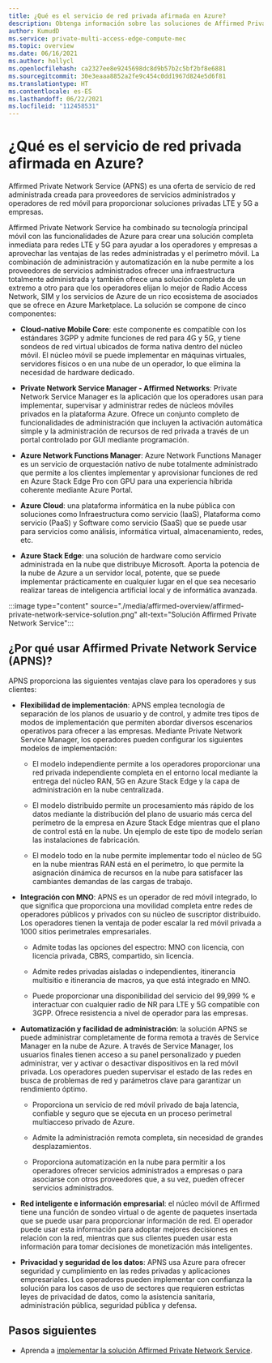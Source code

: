 ```yaml
---
title: ¿Qué es el servicio de red privada afirmada en Azure?
description: Obtenga información sobre las soluciones de Affirmed Private Network Service en Azure para redes LTE y 5G.
author: KumudD
ms.service: private-multi-access-edge-compute-mec
ms.topic: overview
ms.date: 06/16/2021
ms.author: hollycl
ms.openlocfilehash: ca2327ee8e9245698dc8d9b57b2c5bf2bf8e6881
ms.sourcegitcommit: 30e3eaaa8852a2fe9c454c0dd1967d824e5d6f81
ms.translationtype: HT
ms.contentlocale: es-ES
ms.lasthandoff: 06/22/2021
ms.locfileid: "112458531"
---
```

# <a name="what-is-affirmed-private-network-service-on-azure"></a>¿Qué es el servicio de red privada afirmada en Azure?

Affirmed Private Network Service (APNS) es una oferta de servicio de red administrada creada para proveedores de servicios administrados y operadores de red móvil para proporcionar soluciones privadas LTE y 5G a empresas.

Affirmed Private Network Service ha combinado su tecnología principal móvil con las funcionalidades de Azure para crear una solución completa inmediata para redes LTE y 5G para ayudar a los operadores y empresas a aprovechar las ventajas de las redes administradas y el perímetro móvil. La combinación de administración y automatización en la nube permite a los proveedores de servicios administrados ofrecer una infraestructura totalmente administrada y también ofrece una solución completa de un extremo a otro para que los operadores elijan lo mejor de Radio Access Network, SIM y los servicios de Azure de un rico ecosistema de asociados que se ofrece en Azure Marketplace. La solución se compone de cinco componentes:

- **Cloud-native Mobile Core**: este componente es compatible con los estándares 3GPP y admite funciones de red para 4G y 5G, y tiene sondeos de red virtual ubicados de forma nativa dentro del núcleo móvil. El núcleo móvil se puede implementar en máquinas virtuales, servidores físicos o en una nube de un operador, lo que elimina la necesidad de hardware dedicado.

- **Private Network Service Manager - Affirmed Networks**: Private Network Service Manager es la aplicación que los operadores usan para implementar, supervisar y administrar redes de núcleos móviles privados en la plataforma Azure. Ofrece un conjunto completo de funcionalidades de administración que incluyen la activación automática simple y la administración de recursos de red privada a través de un portal controlado por GUI mediante programación.

- **Azure Network Functions Manager**: Azure Network Functions Manager es un servicio de orquestación nativo de nube totalmente administrado que permite a los clientes implementar y aprovisionar funciones de red en Azure Stack Edge Pro con GPU para una experiencia híbrida coherente mediante Azure Portal.

- **Azure Cloud**: una plataforma informática en la nube pública con soluciones como Infraestructura como servicio (IaaS), Plataforma como servicio (PaaS) y Software como servicio (SaaS) que se puede usar para servicios como análisis, informática virtual, almacenamiento, redes, etc.

- **Azure Stack Edge**: una solución de hardware como servicio administrada en la nube que distribuye Microsoft. Aporta la potencia de la nube de Azure a un servidor local, potente, que se puede implementar prácticamente en cualquier lugar en el que sea necesario realizar tareas de inteligencia artificial local y de informática avanzada.


:::image type="content" source="./media/affirmed-overview/affirmed-private-network-service-solution.png" alt-text="Solución Affirmed Private Network Service":::

## <a name="why-use-the-affirmed-private-network-solution"></a>¿Por qué usar Affirmed Private Network Service (APNS)?
APNS proporciona las siguientes ventajas clave para los operadores y sus clientes:

- **Flexibilidad de implementación**: APNS emplea tecnología de separación de los planos de usuario y de control, y admite tres tipos de modos de implementación que permiten abordar diversos escenarios operativos para ofrecer a las empresas. Mediante Private Network Service Manager, los operadores pueden configurar los siguientes modelos de implementación:

    - El modelo independiente permite a los operadores proporcionar una red privada independiente completa en el entorno local mediante la entrega del núcleo RAN, 5G en Azure Stack Edge y la capa de administración en la nube centralizada.

    - El modelo distribuido permite un procesamiento más rápido de los datos mediante la distribución del plano de usuario más cerca del perímetro de la empresa en Azure Stack Edge mientras que el plano de control está en la nube. Un ejemplo de este tipo de modelo serían las instalaciones de fabricación.

    - El modelo todo en la nube permite implementar todo el núcleo de 5G en la nube mientras RAN está en el perímetro, lo que permite la asignación dinámica de recursos en la nube para satisfacer las cambiantes demandas de las cargas de trabajo.

- **Integración con MNO**: APNS es un operador de red móvil integrado, lo que significa que proporciona una movilidad completa entre redes de operadores públicos y privados con su núcleo de suscriptor distribuido. Los operadores tienen la ventaja de poder escalar la red móvil privada a 1000 sitios perimetrales empresariales.

    - Admite todas las opciones del espectro: MNO con licencia, con licencia privada, CBRS, compartido, sin licencia.

    - Admite redes privadas aisladas o independientes, itinerancia multisitio e itinerancia de macros, ya que está integrado en MNO.

    - Puede proporcionar una disponibilidad del servicio del 99,999 % e interactuar con cualquier radio de NR para LTE y 5G compatible con 3GPP. Ofrece resistencia a nivel de operador para las empresas.

- **Automatización y facilidad de administración**: la solución APNS se puede administrar completamente de forma remota a través de Service Manager en la nube de Azure. A través de Service Manager, los usuarios finales tienen acceso a su panel personalizado y pueden administrar, ver y activar o desactivar dispositivos en la red móvil privada. Los operadores pueden supervisar el estado de las redes en busca de problemas de red y parámetros clave para garantizar un rendimiento óptimo.

    - Proporciona un servicio de red móvil privado de baja latencia, confiable y seguro que se ejecuta en un proceso perimetral multiacceso privado de Azure.

    - Admite la administración remota completa, sin necesidad de grandes desplazamientos.

    - Proporciona automatización en la nube para permitir a los operadores ofrecer servicios administrados a empresas o para asociarse con otros proveedores que, a su vez, pueden ofrecer servicios administrados.

- **Red inteligente e información empresarial**: el núcleo móvil de Affirmed tiene una función de sondeo virtual o de agente de paquetes insertada que se puede usar para proporcionar información de red. El operador puede usar esta información para adoptar mejores decisiones en relación con la red, mientras que sus clientes pueden usar esta información para tomar decisiones de monetización más inteligentes.

- **Privacidad y seguridad de los datos**: APNS usa Azure para ofrecer seguridad y cumplimiento en las redes privadas y aplicaciones empresariales. Los operadores pueden implementar con confianza la solución para los casos de uso de sectores que requieren estrictas leyes de privacidad de datos, como la asistencia sanitaria, administración pública, seguridad pública y defensa.

## <a name="next-steps"></a>Pasos siguientes
- Aprenda a [implementar la solución Affirmed Private Network Service](deploy-affirmed-private-network-service-solution.md).



